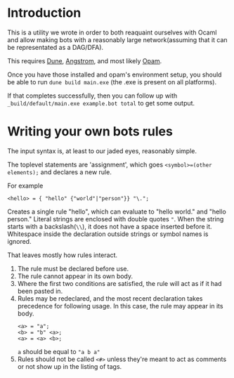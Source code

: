 # Introduction

This is a utility we wrote in order to both reaquaint ourselves with Ocaml and
allow making bots with a reasonably large network(assuming that it can be
representated as a DAG/DFA).

This requires [Dune](https://github.org/Ocaml/dune),
[Angstrom](https://github.com/inhabitedtype/angstrom/), and most likely
[Opam](https://opam.ocaml.org).

Once you have those installed and opam's environment setup, you should be able to run 
`dune build main.exe` (the .exe is present on all platforms).

If that completes successfully, then you can follow up with
`_build/default/main.exe example.bot total` to get some output.

# Writing your own bots rules

The input syntax is, at least to our jaded eyes, reasonably simple.

The toplevel statements are 'assignment', which goes `<symbol>=(other
elements);` and declares a new rule.

For example

```
<hello> = { "hello" {"world"|"person"}} "\.";
```

Creates a single rule "hello", which can evaluate to "hello world." and "hello
person." Literal strings are enclosed with double quotes `"`. When the string
starts with a backslash(`\\`), it does not have a space inserted before it.
Whitespace inside the declaration outside strings or symbol names is ignored.

That leaves mostly how rules interact.

1. The rule must be declared before use.
2. The rule cannot appear in its own body.
3. Where the first two conditions are satisfied, the rule will act as if it had
   been pasted in.
4. Rules may be redeclared, and the most recent declaration takes precedence for
   following usage. In this case, the rule may appear in its body.
   ```
   <a> = "a";
   <b> = "b" <a>;
   <a> = <a> <b>;
   ```
   `a` should be equal to `"a b a"`
5. Rules should not be called `<#>` unless they're meant to act as comments or
   not show up in the listing of tags.

